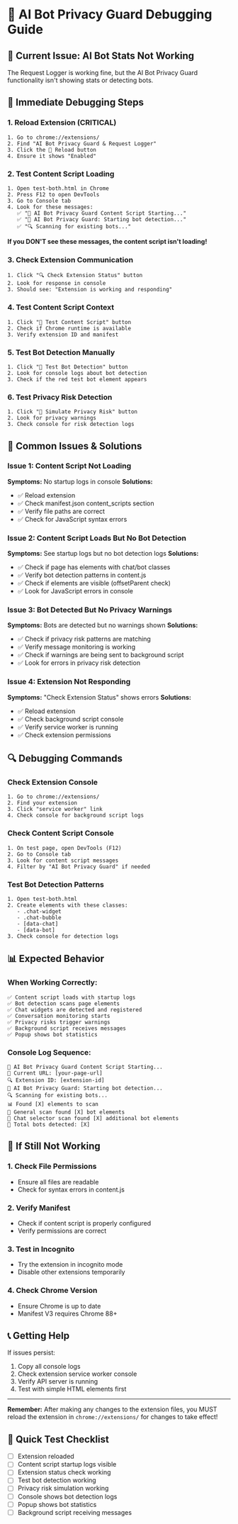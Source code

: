 # 🤖 AI Bot Privacy Guard Debugging Guide

## 🚨 **Current Issue: AI Bot Stats Not Working**

The Request Logger is working fine, but the AI Bot Privacy Guard functionality isn't showing stats or detecting bots.

## 🔧 **Immediate Debugging Steps**

### 1. **Reload Extension (CRITICAL)**

```
1. Go to chrome://extensions/
2. Find "AI Bot Privacy Guard & Request Logger"
3. Click the 🔄 Reload button
4. Ensure it shows "Enabled"
```

### 2. **Test Content Script Loading**

```
1. Open test-both.html in Chrome
2. Press F12 to open DevTools
3. Go to Console tab
4. Look for these messages:
   ✅ "🚀 AI Bot Privacy Guard Content Script Starting..."
   ✅ "🤖 AI Bot Privacy Guard: Starting bot detection..."
   ✅ "🔍 Scanning for existing bots..."
```

**If you DON'T see these messages, the content script isn't loading!**

### 3. **Check Extension Communication**

```
1. Click "🔍 Check Extension Status" button
2. Look for response in console
3. Should see: "Extension is working and responding"
```

### 4. **Test Content Script Context**

```
1. Click "🔬 Test Content Script" button
2. Check if Chrome runtime is available
3. Verify extension ID and manifest
```

### 5. **Test Bot Detection Manually**

```
1. Click "🧪 Test Bot Detection" button
2. Look for console logs about bot detection
3. Check if the red test bot element appears
```

### 6. **Test Privacy Risk Detection**

```
1. Click "🚨 Simulate Privacy Risk" button
2. Look for privacy warnings
3. Check console for risk detection logs
```

## 🐛 **Common Issues & Solutions**

### Issue 1: Content Script Not Loading

**Symptoms:** No startup logs in console
**Solutions:**

- ✅ Reload extension
- ✅ Check manifest.json content_scripts section
- ✅ Verify file paths are correct
- ✅ Check for JavaScript syntax errors

### Issue 2: Content Script Loads But No Bot Detection

**Symptoms:** See startup logs but no bot detection logs
**Solutions:**

- ✅ Check if page has elements with chat/bot classes
- ✅ Verify bot detection patterns in content.js
- ✅ Check if elements are visible (offsetParent check)
- ✅ Look for JavaScript errors in console

### Issue 3: Bot Detected But No Privacy Warnings

**Symptoms:** Bots are detected but no warnings shown
**Solutions:**

- ✅ Check if privacy risk patterns are matching
- ✅ Verify message monitoring is working
- ✅ Check if warnings are being sent to background script
- ✅ Look for errors in privacy risk detection

### Issue 4: Extension Not Responding

**Symptoms:** "Check Extension Status" shows errors
**Solutions:**

- ✅ Reload extension
- ✅ Check background script console
- ✅ Verify service worker is running
- ✅ Check extension permissions

## 🔍 **Debugging Commands**

### Check Extension Console

```
1. Go to chrome://extensions/
2. Find your extension
3. Click "service worker" link
4. Check console for background script logs
```

### Check Content Script Console

```
1. On test page, open DevTools (F12)
2. Go to Console tab
3. Look for content script messages
4. Filter by "AI Bot Privacy Guard" if needed
```

### Test Bot Detection Patterns

```
1. Open test-both.html
2. Create elements with these classes:
   - .chat-widget
   - .chat-bubble
   - [data-chat]
   - [data-bot]
3. Check console for detection logs
```

## 📊 **Expected Behavior**

### When Working Correctly:

```
✅ Content script loads with startup logs
✅ Bot detection scans page elements
✅ Chat widgets are detected and registered
✅ Conversation monitoring starts
✅ Privacy risks trigger warnings
✅ Background script receives messages
✅ Popup shows bot statistics
```

### Console Log Sequence:

```
🚀 AI Bot Privacy Guard Content Script Starting...
📍 Current URL: [your-page-url]
🔍 Extension ID: [extension-id]
🤖 AI Bot Privacy Guard: Starting bot detection...
🔍 Scanning for existing bots...
📊 Found [X] elements to scan
🤖 General scan found [X] bot elements
💬 Chat selector scan found [X] additional bot elements
🎯 Total bots detected: [X]
```

## 🚨 **If Still Not Working**

### 1. **Check File Permissions**

- Ensure all files are readable
- Check for syntax errors in content.js

### 2. **Verify Manifest**

- Check if content script is properly configured
- Verify permissions are correct

### 3. **Test in Incognito**

- Try the extension in incognito mode
- Disable other extensions temporarily

### 4. **Check Chrome Version**

- Ensure Chrome is up to date
- Manifest V3 requires Chrome 88+

## 📞 **Getting Help**

If issues persist:

1. Copy all console logs
2. Check extension service worker console
3. Verify API server is running
4. Test with simple HTML elements first

---

**Remember:** After making any changes to the extension files, you MUST reload the extension in `chrome://extensions/` for changes to take effect!

## 🎯 **Quick Test Checklist**

- [ ] Extension reloaded
- [ ] Content script startup logs visible
- [ ] Extension status check working
- [ ] Test bot detection working
- [ ] Privacy risk simulation working
- [ ] Console shows bot detection logs
- [ ] Popup shows bot statistics
- [ ] Background script receiving messages
